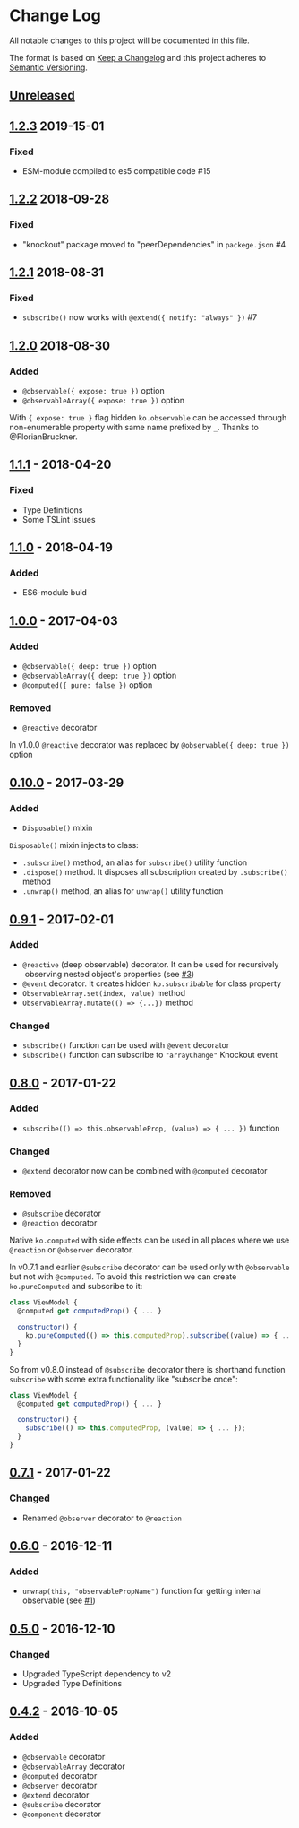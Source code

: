 # Change Log
All notable changes to this project will be documented in this file.

The format is based on [Keep a Changelog](http://keepachangelog.com/)
and this project adheres to [Semantic Versioning](http://semver.org/).

## [Unreleased]

## [1.2.3] 2019-15-01
### Fixed
 - ESM-module compiled to es5 compatible code  #15

## [1.2.2] 2018-09-28
### Fixed
 - "knockout" package moved to "peerDependencies" in `packege.json` #4

## [1.2.1] 2018-08-31
### Fixed
 - `subscribe()` now works with `@extend({ notify: "always" })` #7

## [1.2.0] 2018-08-30
### Added
 - `@observable({ expose: true })` option
 - `@observableArray({ expose: true })` option

With `{ expose: true }` flag hidden `ko.observable` can be accessed through
non-enumerable property with same name prefixed by `_`.
Thanks to @FlorianBruckner.

## [1.1.1] - 2018-04-20
### Fixed
 - Type Definitions
 - Some TSLint issues

## [1.1.0] - 2018-04-19
### Added
 - ES6-module buld

## [1.0.0] - 2017-04-03
### Added
- `@observable({ deep: true })` option
- `@observableArray({ deep: true })` option
- `@computed({ pure: false })` option

### Removed
- `@reactive` decorator

In v1.0.0 `@reactive` decorator was replaced by `@observable({ deep: true })` option

## [0.10.0] - 2017-03-29
### Added
- `Disposable()` mixin

`Disposable()` mixin injects to class:
- `.subscribe()` method, an alias for `subscribe()` utility function
- `.dispose()` method. It disposes all subscription created by `.subscribe()` method
- `.unwrap()` method, an alias for `unwrap()` utility function

## [0.9.1] - 2017-02-01
### Added
- `@reactive` (deep observable) decorator. It can be used for recursively
  observing nested object's properties (see [#3](//github.com/gnaeus/knockout-decorators/issues/3))
- `@event` decorator. It creates hidden `ko.subscribable` for class property
- `ObservableArray.set(index, value)` method
- `ObservableArray.mutate(() => {...})` method

### Changed
- `subscribe()` function can be used with `@event` decorator
- `subscribe()` function can subscribe to `"arrayChange"` Knockout event

## [0.8.0] - 2017-01-22
### Added
- `subscribe(() => this.observableProp, (value) => { ... })` function

### Changed
- `@extend` decorator now can be combined with `@computed` decorator

### Removed
- `@subscribe` decorator
- `@reaction` decorator

Native `ko.computed` with side effects can be used in all places where we use
`@reaction` or `@observer` decorator.

In v0.7.1 and earlier `@subscribe` decorator can be used only with `@observable` 
but not with `@computed`. To avoid this restriction we can create `ko.pureComputed`
and subscribe to it:
```js
class ViewModel {
  @computed get computedProp() { ... }

  constructor() {
    ko.pureComputed(() => this.computedProp).subscribe((value) => { ... });
  }
}
```

So from v0.8.0 instead of `@subscribe` decorator there is shorthand function `subscribe`
with some extra functionality like "subscribe once":
```js
class ViewModel {
  @computed get computedProp() { ... }

  constructor() {
    subscribe(() => this.computedProp, (value) => { ... });
  }
}
```

## [0.7.1] - 2017-01-22
### Changed
- Renamed `@observer` decorator to `@reaction`

## [0.6.0] - 2016-12-11
### Added
- `unwrap(this, "observablePropName")` function for getting internal observable (see [#1](//github.com/gnaeus/knockout-decorators/issues/1))

## [0.5.0] - 2016-12-10
### Changed
- Upgraded TypeScript dependency to v2
- Upgraded Type Definitions

## [0.4.2] - 2016-10-05
### Added
- `@observable` decorator
- `@observableArray` decorator
- `@computed` decorator
- `@observer` decorator
- `@extend` decorator
- `@subscribe` decorator
- `@component` decorator

[Unreleased]: https://github.com/gnaeus/knockout-decorators/compare/1.2.3...HEAD
[1.2.3]: https://github.com/gnaeus/knockout-decorators/compare/1.2.2...1.2.3
[1.2.2]: https://github.com/gnaeus/knockout-decorators/compare/1.2.1...1.2.2
[1.2.1]: https://github.com/gnaeus/knockout-decorators/compare/1.2.0...1.2.1
[1.2.0]: https://github.com/gnaeus/knockout-decorators/compare/1.1.1...1.2.0
[1.1.1]: https://github.com/gnaeus/knockout-decorators/compare/1.1.0...1.1.1
[1.1.0]: https://github.com/gnaeus/knockout-decorators/compare/1.0.0...1.1.0
[1.0.0]: https://github.com/gnaeus/knockout-decorators/compare/0.10.0...1.0.0
[0.10.0]: https://github.com/gnaeus/knockout-decorators/compare/0.9.1...0.10.0
[0.9.1]: https://github.com/gnaeus/knockout-decorators/compare/0.8.0...0.9.1
[0.8.0]: https://github.com/gnaeus/knockout-decorators/compare/0.7.1...0.8.0
[0.7.1]: https://github.com/gnaeus/knockout-decorators/compare/0.6.0...0.7.1
[0.6.0]: https://github.com/gnaeus/knockout-decorators/compare/0.5.0...0.6.0
[0.5.0]: https://github.com/gnaeus/knockout-decorators/compare/0.4.2...0.5.0
[0.4.2]: https://github.com/gnaeus/knockout-decorators/tree/0.4.2
